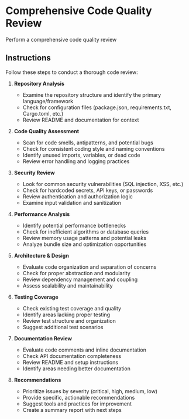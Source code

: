 # Comprehensive Code Quality Review

Perform a comprehensive code quality review

## Instructions

Follow these steps to conduct a thorough code review:

1. **Repository Analysis**
    - Examine the repository structure and identify the primary language/framework
    - Check for configuration files (package.json, requirements.txt, Cargo.toml, etc.)
    - Review README and documentation for context

2. **Code Quality Assessment**
    - Scan for code smells, antipatterns, and potential bugs
    - Check for consistent coding style and naming conventions
    - Identify unused imports, variables, or dead code
    - Review error handling and logging practices

3. **Security Review**
    - Look for common security vulnerabilities (SQL injection, XSS, etc.)
    - Check for hardcoded secrets, API keys, or passwords
    - Review authentication and authorization logic
    - Examine input validation and sanitization

4. **Performance Analysis**
    - Identify potential performance bottlenecks
    - Check for inefficient algorithms or database queries
    - Review memory usage patterns and potential leaks
    - Analyze bundle size and optimization opportunities

5. **Architecture & Design**
    - Evaluate code organization and separation of concerns
    - Check for proper abstraction and modularity
    - Review dependency management and coupling
    - Assess scalability and maintainability

6. **Testing Coverage**
    - Check existing test coverage and quality
    - Identify areas lacking proper testing
    - Review test structure and organization
    - Suggest additional test scenarios

7. **Documentation Review**
    - Evaluate code comments and inline documentation
    - Check API documentation completeness
    - Review README and setup instructions
    - Identify areas needing better documentation

8. **Recommendations**
    - Prioritize issues by severity (critical, high, medium, low)
    - Provide specific, actionable recommendations
    - Suggest tools and practices for improvement
    - Create a summary report with next steps